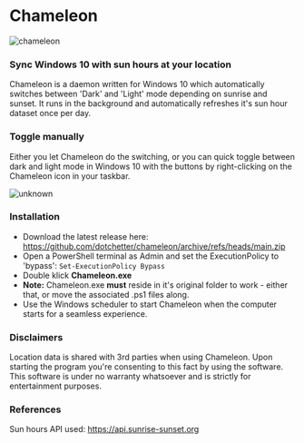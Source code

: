 # Chameleon
![chameleon](https://user-images.githubusercontent.com/36161882/111233119-ad3a7e80-85ec-11eb-8c51-780ae0052a3c.png)

### Sync Windows 10 with sun hours at your location 

Chameleon is a daemon written for Windows 10 which automatically switches between 'Dark' and 'Light' mode depending on sunrise and sunset.
It runs in the background and automatically refreshes it's sun hour dataset once per day. 

### Toggle manually
Either you let Chameleon do the switching, or you can quick toggle between dark and light mode in Windows 10 with the buttons by right-clicking
on the Chameleon icon in your taskbar. 

![unknown](https://user-images.githubusercontent.com/36161882/111232969-68aee300-85ec-11eb-8ac7-fba953a9f807.png)

### Installation
* Download the latest release here: https://github.com/dotchetter/chameleon/archive/refs/heads/main.zip
* Open a PowerShell terminal as Admin and set the ExecutionPolicy to 'bypass': `Set-ExecutionPolicy Bypass`
* Double klick **Chameleon.exe**
* **Note:** Chameleon.exe **must** reside in it's original folder to work - either that, or move the associated .ps1 files along.
* Use the Windows scheduler to start Chameleon when the computer starts for a seamless experience.

### Disclaimers
Location data is shared with 3rd parties when using Chameleon. Upon starting the program you're consenting to this fact by using the software.
This software is under no warranty whatsoever and is strictly for entertainment purposes. 

### References
Sun hours API used: https://api.sunrise-sunset.org
